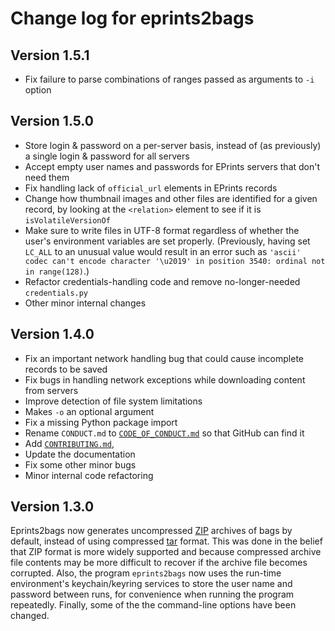 Change log for eprints2bags
===========================

Version 1.5.1
-------------

* Fix failure to parse combinations of ranges passed as arguments to `-i` option


Version 1.5.0
-------------

* Store login & password on a per-server basis, instead of (as previously) a single login & password for all servers
* Accept empty user names and passwords for EPrints servers that don't need them
* Fix handling lack of `official_url` elements in EPrints records
* Change how thumbnail images and other files are identified for a given record, by looking at the `<relation>` element to see if it is `isVolatileVersionOf`
* Make sure to write files in UTF-8 format regardless of whether the user's environment variables are set properly.  (Previously, having set `LC_ALL` to an unusual value would result in an error such as `'ascii' codec can't encode character '\u2019' in position 3540: ordinal not in range(128)`.)
* Refactor credentials-handling code and remove no-longer-needed `credentials.py`
* Other minor internal changes


Version 1.4.0
-------------

* Fix an important network handling bug that could cause incomplete records to be saved
* Fix bugs in handling network exceptions while downloading content from servers
* Improve detection of file system limitations
* Makes `-o` an optional argument
* Fix a missing Python package import
* Rename `CONDUCT.md` to [`CODE_OF_CONDUCT.md`](CODE_OF_CONDUCT.md) so that GitHub can find it
* Add [`CONTRIBUTING.md`](CONTRIBUTING.md),
* Update the documentation
* Fix some other minor bugs
* Minor internal code refactoring


Version 1.3.0
-------------

Eprints2bags now generates uncompressed [ZIP](https://www.loc.gov/preservation/digital/formats/fdd/fdd000354.shtml) archives of bags by default, instead of using compressed [tar](https://en.wikipedia.org/wiki/Tar_(computing)) format.  This was done in the belief that ZIP format is more widely supported and because compressed archive file contents may be more difficult to recover if the archive file becomes corrupted.  Also, the program `eprints2bags` now uses the run-time environment's keychain/keyring services to store the user name and password between runs, for convenience when running the program repeatedly.  Finally, some of the the command-line options have been changed.
